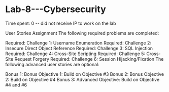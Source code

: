 # Lab-8---Cybersecurity

Time spent: 0 -- did not receive IP to work on the lab 

User Stories
Assignment
The following required problems are completed:

 Required: Challenge 1: Username Enumeration
 Required: Challenge 2: Insecure Direct Object Reference
 Required: Challenge 3: SQL Injection
 Required: Challenge 4: Cross-Site Scripting
 Required: Challenge 5: Cross-Site Request Forgery
 Required: Challenge 6: Session Hijacking/Fixation
The following advanced user stories are optional:

 Bonus 1: Bonus Objective 1: Build on Objective #3
 Bonus 2: Bonus Objective 2: Build on Objective #4
 Bonus 3: Advanced Objective: Build on Objective #4 and #6
